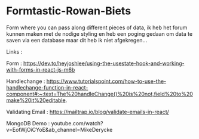 # Formtastic-Rowan-Biets
Form where you can pass along different pieces of data, ik heb het forum kunnen maken met de nodige styling en heb een poging gedaan om data te saven via een database maar dit heb ik niet afgekregen...

Links : 

Form : https://dev.to/heyjoshlee/using-the-usestate-hook-and-working-with-forms-in-react-js-m6b

Handlechange : https://www.tutorialspoint.com/how-to-use-the-handlechange-function-in-react-component#:~:text=The%20handleChange()%20is%20not,field%20to%20make%20it%20editable.

Validating Email : https://mailtrap.io/blog/validate-emails-in-react/

MongoDB Demo : youtube.com/watch?v=EotWjOiCYoE&ab_channel=MikeDerycke
